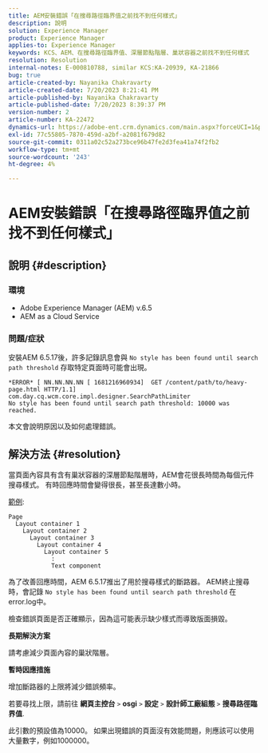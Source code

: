 ```yaml
---
title: AEM安裝錯誤「在搜尋路徑臨界值之前找不到任何樣式」
description: 說明
solution: Experience Manager
product: Experience Manager
applies-to: Experience Manager
keywords: KCS、AEM、在搜尋路徑臨界值、深層節點階層、巢狀容器之前找不到任何樣式
resolution: Resolution
internal-notes: E-000810788, similar KCS:KA-20939, KA-21866
bug: true
article-created-by: Nayanika Chakravarty
article-created-date: 7/20/2023 8:21:41 PM
article-published-by: Nayanika Chakravarty
article-published-date: 7/20/2023 8:39:37 PM
version-number: 2
article-number: KA-22472
dynamics-url: https://adobe-ent.crm.dynamics.com/main.aspx?forceUCI=1&pagetype=entityrecord&etn=knowledgearticle&id=25b2de03-3b27-ee11-9966-6045bd006149
exl-id: 77c55805-7870-459d-a2bf-a2081f679d82
source-git-commit: 0311a02c52a273bce96b47fe2d3fea41a74f2fb2
workflow-type: tm+mt
source-wordcount: '243'
ht-degree: 4%

---
```


# AEM安裝錯誤「在搜尋路徑臨界值之前找不到任何樣式」

## 說明 {#description}


### 環境

- Adobe Experience Manager (AEM) v.6.5
- AEM as a Cloud Service


### 問題/症狀

安裝AEM 6.5.17後，許多記錄訊息會與 `No style has been found until search path threshold` 存取特定頁面時可能會出現。


```
*ERROR* [ NN.NN.NN.NN [ 1681216960934]  GET /content/path/to/heavy-page.html HTTP/1.1]  com.day.cq.wcm.core.impl.designer.SearchPathLimiter 
No style has been found until search path threshold: 10000 was reached.
```


本文會說明原因以及如何處理錯誤。


## 解決方法 {#resolution}


當頁面內容具有含有巢狀容器的深層節點階層時，AEM會花很長時間為每個元件搜尋樣式。 有時回應時間會變得很長，甚至長達數小時。

<u>範例</u>:


```
Page
  Layout container 1
    Layout container 2
      Layout container 3
        Layout container 4
          Layout container 5
            :
            Text component
```


為了改善回應時間，AEM 6.5.17推出了用於搜尋樣式的斷路器。 AEM終止搜尋時，會記錄 `No style has been found until search path threshold` 在error.log中。

檢查錯誤頁面是否正確顯示，因為這可能表示缺少樣式而導致版面損毀。

<b>長期解決方案</b>

請考慮減少頁面內容的巢狀階層。

<b>暫時因應措施</b>

增加斷路器的上限將減少錯誤頻率。

若要尋找上限，請前往 <b>網頁主控台</b> `>`  <b>osgi</b> `>`  <b>設定</b> `>`  <b>設計師工廠組態</b> `>`  <b>搜尋路徑臨界值</b>.

此引數的預設值為10000。 如果出現錯誤的頁面沒有效能問題，則應該可以使用大量數字，例如1000000。
